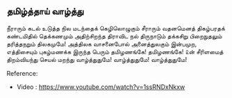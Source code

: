 
## தமிழ்த்தாய் வாழ்த்து

நீராரும் கடல் உடுத்த நில மடந்தைக் கெழிலொழுகும் சீராரும் வதனமெனத் திகழ்பரதக் கண்டமிதில் தெக்கணமும் அதிற்சிறந்த திராவிட நல் திருநாடும் தக்கசிறு பிறைநுதலும் தரித்தநறும் திலகமுமே! அத்திலக வாசனைபோல் அனைத்துலகும் இன்பமுற, எத்திசையும் புகழ்மணக்க இருந்த பெரும் தமிழணங்கே! தமிழணங்கே! ௨ன் சீரிளமைத் திறம்வியந்து செயல் மறந்து வாழ்த்துதுமே! வாழ்த்துதுமே! வாழ்த்துதுமே!﻿


Reference:
- Video : https://www.youtube.com/watch?v=1ssRNDxNkxw
